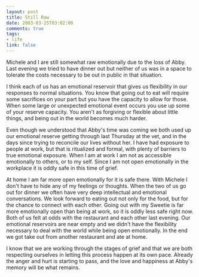 ```yaml
--- 
layout: post
title: Still Raw
date: 2003-03-25T03:02:00
comments: true
tags:
- life
link: false
---
```

Michele and I are still somewhat raw emotionally due to the loss of Abby. Last evening we tried to have dinner out but neither of us was in a space to tolerate the costs necessary to be out in public in that situation.

I think each of us has an emotional reservoir that gives us flexibility in our responses to normal situations. You know that going out to eat will require some sacrifices on your part but you have the capacity to allow for those. When some large or unexpected emotional event occurs you use up some of your reserve capacity. You aren't as forgiving or flexible about little things, and being out in the world becomes much harder.

Even though we understood that Abby's time was coming we both used up our emotional reserve getting through last Thursday at the vet, and in the days since trying to reconcile our lives without her. I have had exposure to people at work, but that is ritualized and formal, with plenty of barriers to true emotional exposure. When I am at work I am not as accessible emotionally to others, or to my self. Since I am not open emotionally in the workplace it is oddly safe in this time of grief.

At home I am far more open emotionally for it is safe there. With Michele I don't have to hide any of my feelings or thoughts. When the two of us go out for dinner we often have very deep intellectual and emotional conversations. We look forward to eating out not only for the food, but for the chance to connect with each other. Going out with my Sweetie is far more emotionally open than being at work, so it is oddly less safe right now. Both of us felt at odds with the restaurant and each other last evening. Our emotional reservoirs are near empty and we didn't have the flexibility necessary to deal with the world while being open emotionally. In the end we got take out from another restaurant and ate at home.

I know that we are working through the stages of grief and that we are both respecting ourselves in letting this process happen at its own pace. Already the anger and hurt is starting to pass, and the love and happiness at Abby's memory will be what remains.
